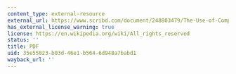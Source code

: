 ```yaml
---
content_type: external-resource
external_url: https://www.scribd.com/document/248803479/The-Use-of-Computer-Programmes-in-Creating-Music-Koenig
has_external_license_warning: true
license: https://en.wikipedia.org/wiki/All_rights_reserved
status: ''
title: PDF
uid: 35e55023-b03d-46e1-b564-6d948a7babd1
wayback_url: ''
---
```


